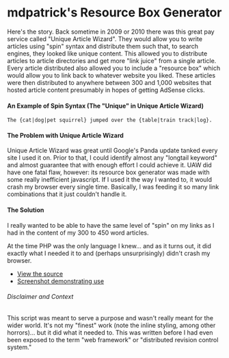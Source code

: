 # mdpatrick's Resource Box Generator
Here's the story. Back sometime in 2009 or 2010 there was this great pay service called "Unique Article Wizard". They would allow you to write articles using "spin" syntax and distribute them such that, to search engines, they looked like unique content. This allowed you to distribute articles to article directories and get more "link juice" from a single article. Every article distributed also allowed you to include a "resource box" which would allow you to link back to whatever website you liked. These articles were then distributed to anywhere between 300 and 1,000 websites that hosted article content presumably in hopes of getting AdSense clicks.

#### An Example of Spin Syntax (The "Unique" in Unique Article Wizard)
```
The {cat|dog|pet squirrel} jumped over the {table|train track|log}.
```

#### The Problem with Unique Article Wizard
Unique Article Wizard was great until Google's Panda update tanked every site I used it on. Prior to that, I could identify almost any "longtail keyword" and almost guarantee that with enough effort I could achieve it. UAW did have one fatal flaw, however: its resource box generator was made with some really inefficient javascript. If I used it the way I wanted to, it would crash my browser every single time. Basically, I was feeding it so many link combinations that it just couldn't handle it.
 
#### The Solution
I really wanted to be able to have the same level of "spin" on my links as I had in the content of my 300 to 450 word articles.

At the time PHP was the only language I knew... and as it turns out, it did exactly what I needed it to and (perhaps unsurprisingly) didn't crash my browser.

* [View the source](https://github.com/mdpatrick/resourcebox-generator-for-uaw/blob/master/resourcebox.php)
* [Screenshot demonstrating use](https://github.com/mdpatrick/resourcebox-generator-for-uaw/blob/master/demo.png)

###### Disclaimer and Context
This script was meant to serve a purpose and wasn't really meant for the wider world. It's not my "finest" work (note the inline styling, among other horrors)... but it did what it needed to. This was written before I had even been exposed to the term "web framework" or "distributed revision control system."

